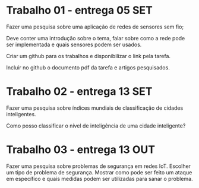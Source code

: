 # Trabalho 01 - entrega 05 SET

Fazer uma pesquisa sobre uma aplicação de redes de sensores sem fio;

 Deve conter uma introdução sobre o tema, falar sobre como a rede pode ser implementada e quais sensores podem ser usados.


Criar um github para os trabalhos e disponibilizar o link pela tarefa.

Incluir no github o  documento pdf da tarefa e artigos pesquisados.

# Trabalho 02 - entrega 13 SET

Fazer uma pesquisa sobre índices mundiais de classificação de cidades inteligentes.  

Como posso classificar o nível de inteligência de uma cidade inteligente?

# Trabalho 03 - entrega 13 OUT

Fazer uma pesquisa sobre problemas de segurança em redes IoT. Escolher um tipo de problema de segurança. Mostrar como pode ser feito um ataque em específico e quais medidas podem ser utilizadas para sanar o problema.
